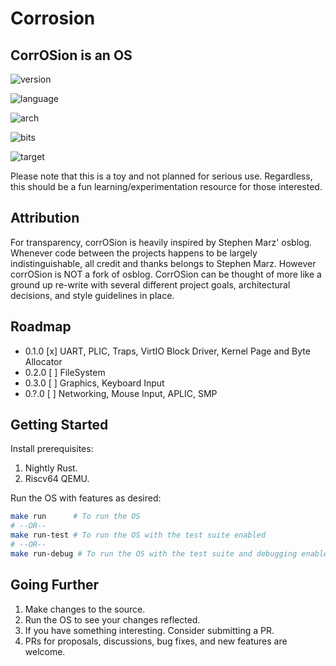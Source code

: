 # Corrosion

## CorrOSion is an OS

![version](https://img.shields.io/badge/version-0.2.0-blue)

![language](https://img.shields.io/badge/language-rust-orange)

![arch](https://img.shields.io/badge/arch-riscv-green)

![bits](https://img.shields.io/badge/bits-64-purple)

![target](https://img.shields.io/badge/target-qemu_virt-red)

Please note that this is a toy and not planned for serious use. Regardless, this should be a fun learning/experimentation resource for those interested.

## Attribution

For transparency, corrOSion is heavily inspired by Stephen Marz' osblog. Whenever code between the projects happens to be largely indistinguishable, all credit and thanks belongs to Stephen Marz. However corrOSion is NOT a fork of osblog. CorrOSion can be thought of more like a ground up re-write with several different project goals, architectural decisions, and style guidelines in place.

## Roadmap

-   0.1.0 [x] UART, PLIC, Traps, VirtIO Block Driver, Kernel Page and Byte Allocator
-   0.2.0 [ ] FileSystem
-   0.3.0 [ ] Graphics, Keyboard Input
-   0.?.0 [ ] Networking, Mouse Input, APLIC, SMP

## Getting Started

Install prerequisites:

1. Nightly Rust.
2. Riscv64 QEMU.

Run the OS with features as desired:

```bash
make run      # To run the OS
# --OR--
make run-test # To run the OS with the test suite enabled
# --OR--
make run-debug # To run the OS with the test suite and debugging enabled
```

## Going Further

1. Make changes to the source.
2. Run the OS to see your changes reflected.
3. If you have something interesting. Consider submitting a PR.
4. PRs for proposals, discussions, bug fixes, and new features are welcome.
